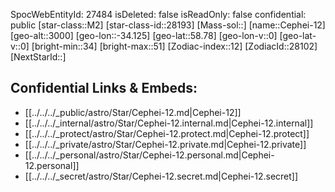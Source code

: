 ﻿---
location: [58.78,-34.125,3000]
type: Star
tags:
- astro/Star

---
SpocWebEntityId: 27484
isDeleted: false
isReadOnly: false
confidential: public
[star-class::M2]
[star-class-id::28193]
[Mass-sol::]
[name::Cephei-12]
[geo-alt::3000]
[geo-lon::-34.125]
[geo-lat::58.78]
[geo-lon-v::0]
[geo-lat-v::0]
[bright-min::34]
[bright-max::51]
[Zodiac-index::12]
[ZodiacId::28102]
[NextStarId::]



## Confidential Links & Embeds: 
- [[../../../_public/astro/Star/Cephei-12.md|Cephei-12]] 
- [[../../../_internal/astro/Star/Cephei-12.internal.md|Cephei-12.internal]] 
- [[../../../_protect/astro/Star/Cephei-12.protect.md|Cephei-12.protect]] 
- [[../../../_private/astro/Star/Cephei-12.private.md|Cephei-12.private]] 
- [[../../../_personal/astro/Star/Cephei-12.personal.md|Cephei-12.personal]] 
- [[../../../_secret/astro/Star/Cephei-12.secret.md|Cephei-12.secret]]

